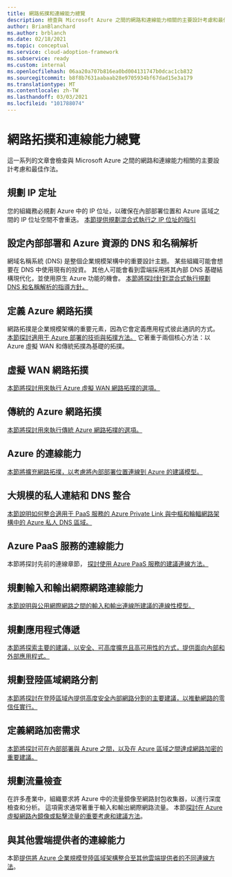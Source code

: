 ```yaml
---
title: 網路拓撲和連線能力總覽
description: 檢查與 Microsoft Azure 之間的網路和連線能力相關的主要設計考慮和最佳作法。
author: BrianBlanchard
ms.author: brblanch
ms.date: 02/18/2021
ms.topic: conceptual
ms.service: cloud-adoption-framework
ms.subservice: ready
ms.custom: internal
ms.openlocfilehash: 06aa20a707b816ea0bd004131747b0dcac1cb832
ms.sourcegitcommit: b8f8b7631aabaab28e9705934bf67dad15e3a179
ms.translationtype: MT
ms.contentlocale: zh-TW
ms.lasthandoff: 03/03/2021
ms.locfileid: "101788074"
---
```

<!-- docutune:casing "Azure VPN Gateway" L7 -->
<!-- cSpell:ignore autoregistration BGPs MACsec MPLS MSEE onprem privatelink VPNs -->

# <a name="network-topology-and-connectivity-overview"></a>網路拓撲和連線能力總覽

這一系列的文章會檢查與 Microsoft Azure 之間的網路和連線能力相關的主要設計考慮和最佳作法。

## <a name="plan-for-ip-addressing"></a>規劃 IP 定址

您的組織務必規劃 Azure 中的 IP 位址，以確保在內部部署位置和 Azure 區域之間的 IP 位址空間不會重迭。
[本節提供規劃混合式執行之 IP 位址的指引](../azure-best-practices/plan-for-ip-addressing.md)

## <a name="configure-dns-and-name-resolution-for-on-premises-and-azure-resources"></a>設定內部部署和 Azure 資源的 DNS 和名稱解析

網域名稱系統 (DNS) 是整個企業規模架構中的重要設計主題。 某些組織可能會想要在 DNS 中使用現有的投資。 其他人可能會看到雲端採用將其內部 DNS 基礎結構現代化，並使用原生 Azure 功能的機會。
[本節將探討針對混合式執行規劃 DNS 和名稱解析的指導方針。](../azure-best-practices/dns-for-on-premises-and-azure-resources.md)

## <a name="define-an-azure-network-topology"></a>定義 Azure 網路拓撲

網路拓撲是企業規模架構的重要元素，因為它會定義應用程式彼此通訊的方式。 [本節探討適用于 Azure 部署的技術與拓撲方法。](../azure-best-practices/define-an-azure-network-topology.md) 它著重于兩個核心方法：以 Azure 虛擬 WAN 和傳統拓撲為基礎的拓撲。

## <a name="virtual-wan-network-topology"></a>虛擬 WAN 網路拓撲

[本節將探討用來執行 Azure 虛擬 WAN 網路拓撲的選項。](../azure-best-practices/virtual-wan-network-topology.md)

## <a name="traditional-azure-networking-topology"></a>傳統的 Azure 網路拓撲

[本節將探討用來執行傳統 Azure 網路拓撲的選項。](../azure-best-practices/traditional-azure-networking-topology.md)

## <a name="connectivity-to-azure"></a>Azure 的連線能力

[本節將擴充網路拓撲，以考慮將內部部署位置連線到 Azure 的建議模型。](../azure-best-practices/connectivity-to-azure.md)

## <a name="private-link-and-dns-integration-at-scale"></a>大規模的私人連結和 DNS 整合

[本節說明如何整合適用于 PaaS 服務的 Azure Private Link 與中樞和輪輻網路架構中的 Azure 私人 DNS 區域。](../azure-best-practices/private-link-and-dns-integration-at-scale.md)

## <a name="connectivity-to-azure-paas-services"></a>Azure PaaS 服務的連線能力

本節將探討先前的連線章節， [探討使用 Azure PaaS 服務的建議連線方法。](../azure-best-practices/connectivity-to-azure-paas-services.md)

## <a name="plan-for-inbound-and-outbound-internet-connectivity"></a>規劃輸入和輸出網際網路連線能力

[本節說明與公用網際網路之間的輸入和輸出連線所建議的連線性模型。](../azure-best-practices/plan-for-inbound-and-outbound-internet-connectivity.md)

## <a name="plan-for-application-delivery"></a>規劃應用程式傳遞

[本節將探索主要的建議，以安全、可高度擴充且高可用性的方式，提供面向內部和外部應用程式。](../azure-best-practices/plan-for-app-delivery.md)

## <a name="plan-for-landing-zone-network-segmentation"></a>規劃登陸區域網路分割

[本節將探討在登陸區域內提供高度安全內部網路分割的主要建議，以推動網路的零信任實行。](../azure-best-practices/plan-for-landing-zone-network-segmentation.md)

## <a name="define-network-encryption-requirements"></a>定義網路加密需求

[本節將探討可在內部部署與 Azure 之間，以及在 Azure 區域之間達成網路加密的重要建議。](../azure-best-practices/define-network-encryption-requirements.md)

## <a name="plan-for-traffic-inspection"></a>規劃流量檢查

在許多產業中，組織要求將 Azure 中的流量鏡像至網路封包收集器，以進行深度檢查和分析。 這項需求通常著重于輸入和輸出網際網路流量。 本節[探討在 Azure 虛擬網路內鏡像或點擊流量的重要考慮和建議方法](../azure-best-practices/plan-for-traffic-inspection.md)。

## <a name="connectivity-to-other-cloud-providers"></a>與其他雲端提供者的連線能力

本節[提供將 Azure 企業規模登陸區域架構整合至其他雲端提供者的不同連線方法](../azure-best-practices/connectivity-to-other-cloud-providers.md)。
